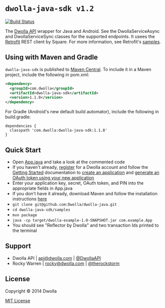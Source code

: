 # `dwolla-java-sdk v1.2`

[![Build Status](https://travis-ci.org/therockstorm/dwolla-java-sdk.png?branch=master)](https://travis-ci.org/therockstorm/dwolla-java-sdk)

The [Dwolla API](http://developers.dwolla.com/dev) wrapper for Java and Android. See the DwollaServiceAsync and DwollaServiceSync classes for the supported endpoints. It usees the [Retrofit](https://github.com/square/retrofit) REST client by Square. For more information, see Retrofit's [samples](https://github.com/square/retrofit/tree/master/retrofit-samples).

## Using with Maven and Gradle

`dwolla-java-sdk` is published to [Maven Central](http://search.maven.org/#search%7Cga%7C1%7Ca%3A%22dwolla-java-sdk%22). To include it in a Maven project, include the following in pom.xml:
```xml
<dependency>
  <groupId>com.dwolla</groupId>
  <artifactId>dwolla-java-sdk</artifactId>
  <version>1.1.8</version>
</dependency>
```
For Gradle (Android's new default build automator), include the following in build.gradle:
```
dependencies {
  classpath 'com.dwolla:dwolla-java-sdk:1.1.8'
}
```

## Quick Start

* Open [App.java](https://github.com/Dwolla/dwolla-java/blob/master/samples/src/main/java/com/example/App.java) and take a look at the commented code
* If you haven't already, [register](https://www.dwolla.com/register) for a Dwolla account and follow the [Getting Started](https://developers.dwolla.com/dev/docs) documentation to [create an application](https://www.dwolla.com/applications/create) and [generate an OAuth token using your new application](https://developers.dwolla.com/dev/token)
* Enter your application key, secret, OAuth token, and PIN into the appropriate fields in App.java
* If you don't have it already, download Maven and follow the installation instructions [here](https://maven.apache.org/download.cgi)
* `git clone git@github.com:Dwolla/dwolla-java.git`
* `cd dwolla-java-sdk/samples`
* `mvn package`
* `java -cp target/dwolla-example-1.0-SNAPSHOT.jar com.example.App`
* You should see "Reflector by Dwolla" and two transaction Ids printed to the terminal

## Support

- Dwolla API | api@dwolla.com | [@DwollaAPI](https://twitter.com/DwollaAPI)
- Rocky Warren | rocky@dwolla.com | [@therockstorm](https://twitter.com/therockstorm)

## License

Copyright © 2014 Dwolla

[MIT License](http://www.opensource.org/licenses/mit-license.php)
